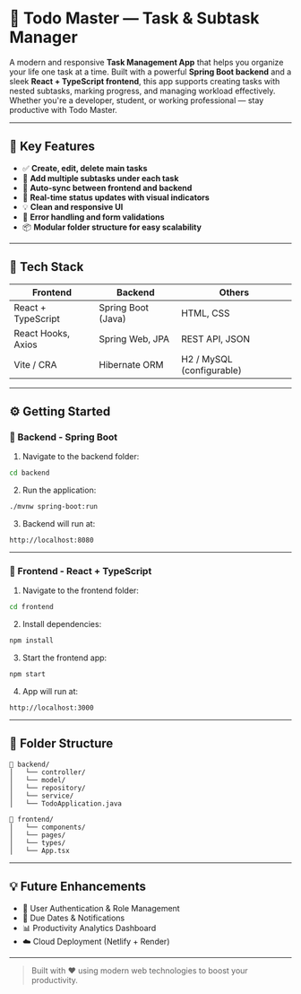 # 📝 Todo Master — Task & Subtask Manager

A modern and responsive **Task Management App** that helps you organize your life one task at a time. Built with a powerful **Spring Boot backend** and a sleek **React + TypeScript frontend**, this app supports creating tasks with nested subtasks, marking progress, and managing workload effectively. Whether you're a developer, student, or working professional — stay productive with Todo Master.

---

## 🌟 Key Features

- ✅ **Create, edit, delete main tasks**
- 🧩 **Add multiple subtasks under each task**
- 🔁 **Auto-sync between frontend and backend**
- 📌 **Real-time status updates with visual indicators**
- 💡 **Clean and responsive UI**
- 🧠 **Error handling and form validations**
- 📦 **Modular folder structure for easy scalability**

---

## 🚀 Tech Stack

| Frontend               | Backend                | Others                |
|------------------------|------------------------|------------------------|
| React + TypeScript     | Spring Boot (Java)     | HTML, CSS              |
| React Hooks, Axios     | Spring Web, JPA         | REST API, JSON         |
| Vite / CRA             | Hibernate ORM           | H2 / MySQL (configurable) |

---

## ⚙️ Getting Started

### 🧩 Backend - Spring Boot

1. Navigate to the backend folder:
```bash
cd backend
```

2. Run the application:
```bash
./mvnw spring-boot:run
```

3. Backend will run at:  
```
http://localhost:8080
```

---

### 🎨 Frontend - React + TypeScript

1. Navigate to the frontend folder:
```bash
cd frontend
```

2. Install dependencies:
```bash
npm install
```

3. Start the frontend app:
```bash
npm start
```

4. App will run at:  
```
http://localhost:3000
```

---

## 📂 Folder Structure

```
📁 backend/
│   └── controller/
│   └── model/
│   └── repository/
│   └── service/
│   └── TodoApplication.java

📁 frontend/
│   └── components/
│   └── pages/
│   └── types/
│   └── App.tsx
```

---

## 💡 Future Enhancements

- 👤 User Authentication & Role Management
- 📆 Due Dates & Notifications
- 📊 Productivity Analytics Dashboard
- ☁️ Cloud Deployment (Netlify + Render)

---

> Built with ❤️ using modern web technologies to boost your productivity.